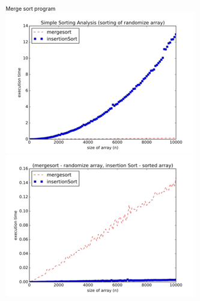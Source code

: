 Merge sort program
![](https://raw.githubusercontent.com/MichaelJames0913/images/master/mergesort_VS_InsertionSort1.jpg) 
![](https://raw.githubusercontent.com/MichaelJames0913/images/master/mergesort_VS_InsertionSort2.jpg) 
